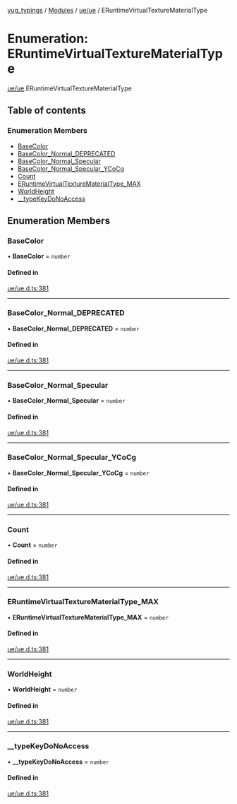 [yug_typings](../README.md) / [Modules](../modules.md) / [ue/ue](../modules/ue_ue.md) / ERuntimeVirtualTextureMaterialType

# Enumeration: ERuntimeVirtualTextureMaterialType

[ue/ue](../modules/ue_ue.md).ERuntimeVirtualTextureMaterialType

## Table of contents

### Enumeration Members

- [BaseColor](ue_ue.ERuntimeVirtualTextureMaterialType.md#basecolor)
- [BaseColor\_Normal\_DEPRECATED](ue_ue.ERuntimeVirtualTextureMaterialType.md#basecolor_normal_deprecated)
- [BaseColor\_Normal\_Specular](ue_ue.ERuntimeVirtualTextureMaterialType.md#basecolor_normal_specular)
- [BaseColor\_Normal\_Specular\_YCoCg](ue_ue.ERuntimeVirtualTextureMaterialType.md#basecolor_normal_specular_ycocg)
- [Count](ue_ue.ERuntimeVirtualTextureMaterialType.md#count)
- [ERuntimeVirtualTextureMaterialType\_MAX](ue_ue.ERuntimeVirtualTextureMaterialType.md#eruntimevirtualtexturematerialtype_max)
- [WorldHeight](ue_ue.ERuntimeVirtualTextureMaterialType.md#worldheight)
- [\_\_typeKeyDoNoAccess](ue_ue.ERuntimeVirtualTextureMaterialType.md#__typekeydonoaccess)

## Enumeration Members

### BaseColor

• **BaseColor** = `number`

#### Defined in

[ue/ue.d.ts:381](https://github.com/YugMetaverse/yug_typings/blob/25cad34/ue/ue.d.ts#L381)

___

### BaseColor\_Normal\_DEPRECATED

• **BaseColor\_Normal\_DEPRECATED** = `number`

#### Defined in

[ue/ue.d.ts:381](https://github.com/YugMetaverse/yug_typings/blob/25cad34/ue/ue.d.ts#L381)

___

### BaseColor\_Normal\_Specular

• **BaseColor\_Normal\_Specular** = `number`

#### Defined in

[ue/ue.d.ts:381](https://github.com/YugMetaverse/yug_typings/blob/25cad34/ue/ue.d.ts#L381)

___

### BaseColor\_Normal\_Specular\_YCoCg

• **BaseColor\_Normal\_Specular\_YCoCg** = `number`

#### Defined in

[ue/ue.d.ts:381](https://github.com/YugMetaverse/yug_typings/blob/25cad34/ue/ue.d.ts#L381)

___

### Count

• **Count** = `number`

#### Defined in

[ue/ue.d.ts:381](https://github.com/YugMetaverse/yug_typings/blob/25cad34/ue/ue.d.ts#L381)

___

### ERuntimeVirtualTextureMaterialType\_MAX

• **ERuntimeVirtualTextureMaterialType\_MAX** = `number`

#### Defined in

[ue/ue.d.ts:381](https://github.com/YugMetaverse/yug_typings/blob/25cad34/ue/ue.d.ts#L381)

___

### WorldHeight

• **WorldHeight** = `number`

#### Defined in

[ue/ue.d.ts:381](https://github.com/YugMetaverse/yug_typings/blob/25cad34/ue/ue.d.ts#L381)

___

### \_\_typeKeyDoNoAccess

• **\_\_typeKeyDoNoAccess** = `number`

#### Defined in

[ue/ue.d.ts:381](https://github.com/YugMetaverse/yug_typings/blob/25cad34/ue/ue.d.ts#L381)
